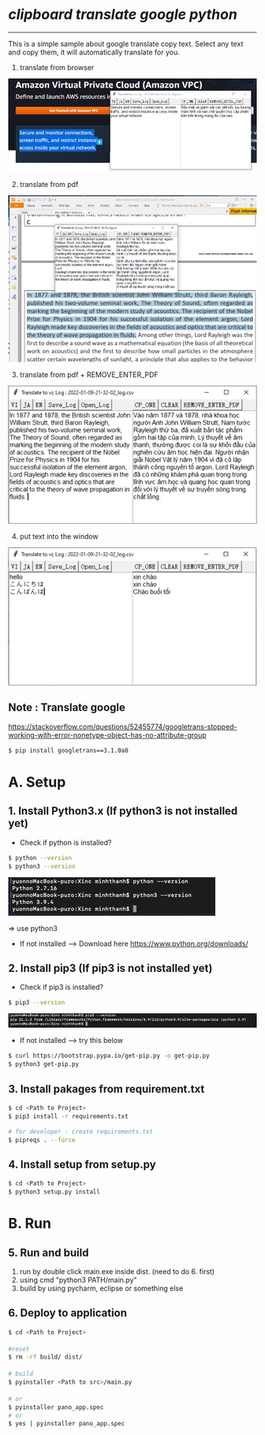 # _clipboard translate google python_

------------------
This is a simple sample about google translate copy text. Select any text and copy them, it will automatically translate for you.


1. translate from browser

![Alt text](assert/copy_from_browser.png) 


2. translate from pdf

![Alt text](assert/copy_from_pdf.png) 


3. translate from pdf + REMOVE_ENTER_PDF

![Alt text](assert/copy_from_pdf_remove_enter.png) 


4. put text into the window

![Alt text](assert/put_text_to_window.png) 










## Note : Translate google
https://stackoverflow.com/questions/52455774/googletrans-stopped-working-with-error-nonetype-object-has-no-attribute-group

```sh
$ pip install googletrans==3.1.0a0
```



# A. Setup

## 1. Install Python3.x (If python3 is not installed yet)

- Check if python is installed?
```sh
$ python --version
$ python3 --version
```
![Alt text](assert/python_version.png) 

=> use python3

- If not installed --> Download here https://www.python.org/downloads/

## 2. Install pip3  (If pip3 is not installed yet)

- Check if pip3 is installed?
```sh
$ pip3 --version
```

![Alt text](assert/pip_version.png) 

- If not installed --> try this below
```sh
$ curl https://bootstrap.pypa.io/get-pip.py -o get-pip.py
$ python3 get-pip.py
```

## 3. Install pakages from requirement.txt 
```sh
$ cd <Path to Project>
$ pip3 install -r requirements.txt
```

```sh
# for developer : create requirements.txt
$ pipreqs . --force
```

## 4. Install setup from setup.py 
```sh
$ cd <Path to Project>
$ python3 setup.py install
```


# B. Run
## 5. Run and build
1. run by double click main.exe inside dist. (need to do 6. first)
2. using cmd "python3 PATH/main.py" 
3. build by using pycharm, eclipse or something else

## 6. Deploy to application
```sh
$ cd <Path to Project>

#reset
$ rm -rf build/ dist/

# build
$ pyinstaller <Path to src>/main.py

# or
$ pyinstaller pano_app.spec
# or
$ yes | pyinstaller pano_app.spec
```
